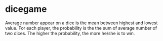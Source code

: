 # dicegame

Average number appear on a dice is the mean between highest and lowest value. For each player, the probability is the the sum of average number of two dices. The higher the probability, the more he/she is to win.
